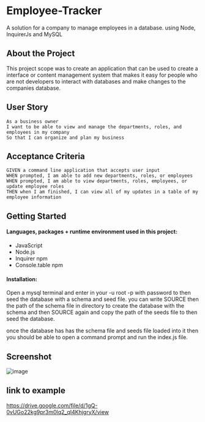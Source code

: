 # Employee-Tracker

A solution for a company to manage employees in a database. 
using Node, InquirerJs and MySQL

## About the Project

This project scope was to create an application that can be used to create a interface or content management system that makes it easy for people who are not developers to interact with databases and make changes to the companies database.

## User Story

```
As a business owner
I want to be able to view and manage the departments, roles, and employees in my company
So that I can organize and plan my business
```

## Acceptance Criteria

```
GIVEN a command line application that accepts user input
WHEN prompted, I am able to add new departments, roles, or employees
WHEN prompted, I am able to view departments, roles, employees, or update employee roles
THEN when I am finished, I can view all of my updates in a table of my employee information
```

## Getting Started
    
#### Languages, packages + runtime environment used in this project:
* JavaScript 
* Node.js
* Inquirer npm
* Console.table npm

#### Installation:

Open a mysql terminal and enter in your -u root -p with password to then seed the database with a schema and seed file.
you can write SOURCE then the path of the schema file in directory to create the database with the schema and then SOURCE again and copy the path of the seeds file to then seed the database.

once the database has has the schema file and seeds file loaded into it then you should be able to open a command prompt and run the index.js file. 

## Screenshot
![image](https://user-images.githubusercontent.com/110278837/211123696-c68c2def-c774-4a9a-bb80-700f48de3a12.png)

## link to example

https://drive.google.com/file/d/1gQ-0vUGo22kg9pr3m0lq2_qI4KhjgryX/view


